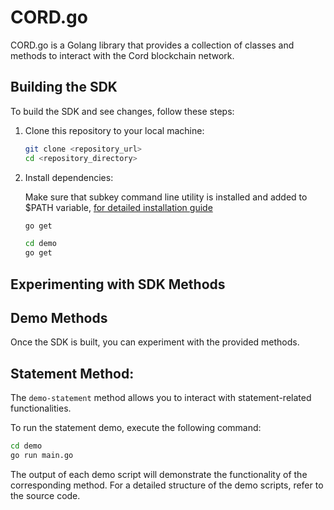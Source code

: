 # CORD.go
CORD.go is a Golang library that provides a collection of classes and methods to interact with the Cord blockchain network.

## Building the SDK

To build the SDK and see changes, follow these steps:

1. Clone this repository to your local machine:

   ```bash
   git clone <repository_url>
   cd <repository_directory>

2. Install dependencies:

   Make sure that subkey command line utility is installed and added to $PATH variable, [for detailed installation guide](https://docs.substrate.io/reference/command-line-tools/subkey/)

     ```bash
     go get
     ```

     ```bash
     cd demo
     go get
     ```

## Experimenting with SDK Methods
## Demo Methods
Once the SDK is built, you can experiment with the provided methods.

## Statement Method:

The `demo-statement` method allows you to interact with statement-related functionalities.

To run the statement demo, execute the following command:

```bash
cd demo
go run main.go
```

The output of each demo script will demonstrate the functionality of the corresponding method. For a detailed structure of the demo scripts, refer to the source code.